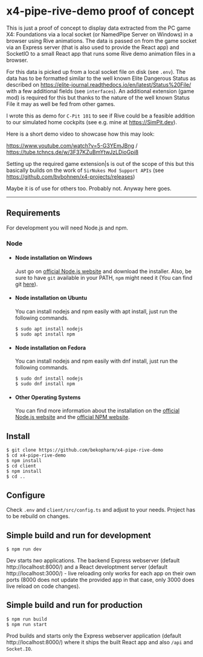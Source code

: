 # x4-pipe-rive-demo proof of concept

This is just a proof of concept to display data extracted from the PC game X4: Foundations via a local socket (or NamedPipe Server on Windows) in a browser using Rive animations. The data is passed on from the game socket via an Express server (that is also used to provide the React app) and SocketIO to a small React app that runs some Rive demo animation files in a browser.

For this data is picked up from a local socket file on disk (see `.env`). The data has to be formatted similar to the well known Elite Dangerous Status as described on https://elite-journal.readthedocs.io/en/latest/Status%20File/ with a few additional fields (see `interfaces`). An additional extension  (game mod) is required for this but thanks to the nature of the well known Status File it may as well be fed from other games.

I wrote this as demo for `C-Pit 101` to see if Rive could be a feasible addition to our simulated home cockpits (see e.g. mine at https://SimPit.dev).

Here is a short demo video to showcase how this may look:

https://www.youtube.com/watch?v=5-G3YEmJBng / https://tube.tchncs.de/w/3F37KZuBmYtwJzLDioGpi8

Setting up the required game extension|s is out of the scope of this but this basically builds on the work of `SirNukes Mod Support APIs` (see https://github.com/bvbohnen/x4-projects/releases)

Maybe it is of use for others too. Probably not. Anyway here goes.

---
## Requirements

For development you will need Node.js and npm.

### Node
- #### Node installation on Windows

  Just go on [official Node.js website](https://nodejs.org/) and download the installer.
Also, be sure to have `git` available in your PATH, `npm` might need it (You can find git [here](https://git-scm.com/)).

- #### Node installation on Ubuntu

  You can install nodejs and npm easily with apt install, just run the following commands.

      $ sudo apt install nodejs
      $ sudo apt install npm

- #### Node installation on Fedora

  You can install nodejs and npm easily with dnf install, just run the following commands.

      $ sudo dnf install nodejs
      $ sudo dnf install npm

- #### Other Operating Systems
  You can find more information about the installation on the [official Node.js website](https://nodejs.org/) and the [official NPM website](https://npmjs.org/).

## Install

    $ git clone https://github.com/bekopharm/x4-pipe-rive-demo
    $ cd x4-pipe-rive-demo
    $ npm install
    $ cd client
    $ npm install
    $ cd ..

## Configure

Check `.env` and `client/src/config.ts` and adjust to your needs. Project has to be rebuild on changes.

## Simple build and run for development

    $ npm run dev

Dev starts _two_ applications. The backend Express webserver (default http://localhost:8000/) and a React developtment server (default http://localhost:3000/) - live reloading only works for each app on their own ports (8000 does not update the provided app in that case, only 3000 does live reload on code changes).

## Simple build and run for production

    $ npm run build
    $ npm run start

Prod builds and starts only the Express webserver application (default http://localhost:8000/) where it ships the built React app and also `/api` and `Socket.IO`.

